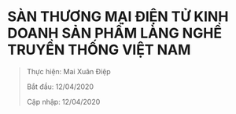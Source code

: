 # SÀN THƯƠNG MẠI ĐIỆN TỬ KINH DOANH SẢN PHẨM LÀNG NGHỀ TRUYỀN THỐNG VIỆT NAM

> Thực hiện: Mai Xuân Điệp
>
> Bắt đầu: 12/04/2020
>
> Cập nhập: 12/04/2020	
